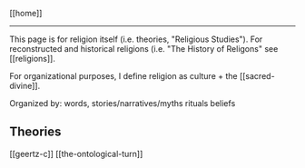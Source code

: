 [[home]]

---

This page is for religion itself (i.e. theories, "Religious Studies"). For reconstructed and historical religions (i.e. "The History of Religons" see [[religions]].

For organizational purposes, I define religion as culture + the [[sacred-divine]].

Organized by:
words, stories/narratives/myths
rituals
beliefs

## Theories
[[geertz-c]]
[[the-ontological-turn]]